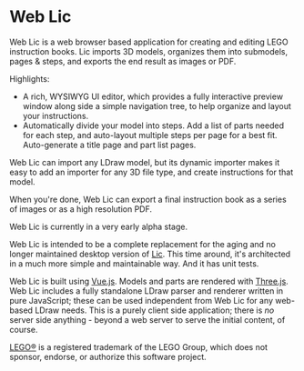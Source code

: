 # Web Lic

Web Lic is a web browser based application for creating and editing LEGO instruction books. Lic imports 3D models, organizes them into submodels, pages & steps, and exports the end result as images or PDF.

Highlights:

- A rich, WYSIWYG UI editor, which provides a fully interactive preview window along side a simple navigation tree, to help organize and layout your instructions.
- Automatically divide your model into steps. Add a list of parts needed for each step, and auto-layout multiple steps per page for a best fit. Auto-generate a title page and part list pages.
 
Web Lic can import any LDraw model, but its dynamic importer makes it easy to add an importer for any 3D file type, and create instructions for that model.

When you're done, Web Lic can export a final instruction book as a series of images or as a high resolution PDF.

Web Lic is currently in a very early alpha stage.

Web Lic is intended to be a complete replacement for the aging and no longer maintained desktop version of [Lic](https://github.com/remig/lic).  This time around, it's architected in a much more simple and maintainable way.  And it has unit tests.

Web Lic is built using [Vue.js](https://vuejs.org/).  Models and parts are rendered with [Three.js](https://threejs.org/).  Web Lic includes a fully standalone LDraw parser and renderer written in pure JavaScript; these can be used independent from Web Lic for any web-based LDraw needs.  This is a purely client side application; there is *no* server side anything - beyond a web server to serve the initial content, of course.

[LEGO®](http://lego.com/) is a registered trademark of the LEGO Group, which does not sponsor, endorse, or authorize this software project.
